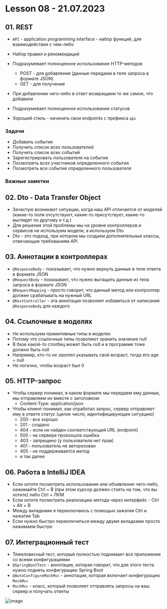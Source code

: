 # Lesson 08 - 21.07.2023

## 01. REST

* `API` - application programming interface - набор функций, для взаимодействия с чем-либо

* Набор правил и рекомендаций

* Подразумевает полноценное использование HTTP-методов
  * POST - для добавления (данные передаем в теле запроса в формате JSON)
  * GET - для получения
* При добавлении чего-либо в ответ возвращаем то же самое, что добавили
* Подразумевает полноценное использование статусов

* Хороший стиль - начинать свои endpoints c префикса `api`

### Задачи

- Добавить событие
- Получить список всех пользователей
- Получить список всех событий
- Зарегистрировать пользователя на событие
- Посмотреть всех участников определенного события
- Посмотреть все события определенного пользователя

### Важные заметки

## 02. Dto - Data Transfer Object

* Зачастую возникают ситуации, когда наш API отличается от моделей (какие-то поля отсутствуют, какие-то присутствует, какие-то выглядят по другому и т.д.)
* Для решения этой проблемы мы на уровне контроллеров и сервисов не используем модели, а используем Dto
* Dto - это подход, при котором мы создаем дополнительные классы, отвечающие требованиям API

## 03. Аннотации в контроллерах

* `@ResponseBody` - показывает, что нужно вернуть данные в теле ответа в формате JSON
* `@RequestBody` - показывает, что нужно вытащить данные из тела запроса в формате JSON
* `@RequestMapping` - просто говорит, что данный метод или контроллер должен срабатывать на нужный URL
* `@RestController` - эта аннотация позволяет избавиться от написания `@ResponseBody` для каждого

## 04. Ссылочные в моделях 

* Не используем примитивные типы в моделях
* Потому что ссылочные типы позволяют хранить значение null
* В базе какой-то столбец может быть null и в программе тоже должно быть null
* Например, кто-то не захотел указывать свой возраст, тогда его age = null
* Не логично, чтобы возраст был 0

## 05. HTTP-запрос

* Чтобы сервер понимал, в каком формате мы передаем ему данные, мы отправляем их вместе с заголовком:
  * Content-Type: application/json
* Чтобы клиент понимал, как отработал запрос, сервер отправляет ему в ответе статус (целое число, идентифицирующее ситуацию)
  * 200 - все хорошо
  * 201 - создано
  * 404 - если не найден соответствующий URL (endpoint)
  * 500 - на сервере произошла ошибка
  * 403 - запрещено (у пользователя нет прав)
  * 401 - пользователь не авторизован
  * 405 - не поддерживается метод
  * и так далее

## 06. Работа в IntelliJ IDEA

* Если хотите посмотреть использование или объявление чего-либо, нажимайте Ctrl + B (при этом курсор должен стоять на том, что вы хотите) либо Ctrl + ЛКМ
* Если хотите посмотреть реализацию метода через интерфейс - Ctrl + Alt + B
* Между вкладками я переключаюсь с помощью зажатия Ctrl и нажатия Tab
* Если нужно быстро переключиться между двумя вкладками просто нажимаем быстро

## 07. Интеграционный тест

* Тяжеловесный тест, который полностью поднимает все приложение со всеми конфигурациями
* `@SpringBootTest` - аннотация, которая говорит, что для этого теста нужно поднять конфигурацию Spring Boot
* `@AutoConfigureMockMvc` - аннотация, которая включает конфигурацию `MockMvc`
* `MockMvc` - класс, который позволяет отправлять запросы на ваш сервер и получать ответы

![image](https://raw.githubusercontent.com/ait-tr/cohort23/main/back_end/lesson_08/img/1.png)